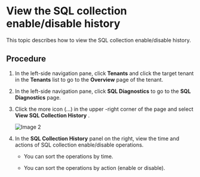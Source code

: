 View the SQL collection enable/disable history 
===================================================================

This topic describes how to view the SQL collection enable/disable history. 

Procedure 
------------------------------

1. In the left-side navigation pane, click **Tenants** and click the target tenant in the **Tenants** list to go to the **Overview** page of the tenant.

   

2. In the left-side navigation pane, click **SQL Diagnostics** to go to the **SQL Diagnostics** page.

   

3. Click the more icon (...) in the upper -right corner of the page and select **View SQL Collection History** . 

   ![Image 2](https://help-static-aliyun-doc.aliyuncs.com/assets/img/en-US/3924633561/p440557.png)
   

4. In the **SQL Collection History** panel on the right, view the time and actions of SQL collection enable/disable operations. 

   * You can sort the operations by time.

     
   
   * You can sort the operations by action (enable or disable).

     
   

   



